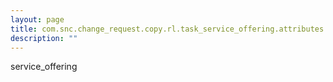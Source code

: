 ```yaml
---
layout: page
title: com.snc.change_request.copy.rl.task_service_offering.attributes
description: ""
---
```

service_offering